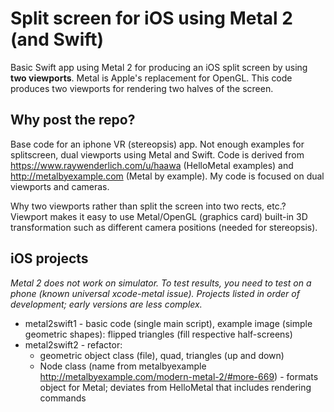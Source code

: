 # Split screen for iOS using Metal 2 (and Swift)

Basic Swift app using Metal 2 for producing an iOS split screen by using <b>two viewports</b>. Metal is Apple's replacement for OpenGL. This code produces two viewports for rendering two halves of the screen.

## Why post the repo?
Base code for an iphone VR (stereopsis) app. Not enough examples for splitscreen, dual viewports using Metal and Swift. Code is derived from <url>https://www.raywenderlich.com/u/haawa</url> (HelloMetal examples) and <url>http://metalbyexample.com</url> (Metal by example). My code is focused on dual viewports and cameras.
<br>

Why two viewports rather than split the screen into two rects, etc.? Viewport makes it easy to use Metal/OpenGL (graphics card) built-in 3D transformation such as different camera positions (needed for stereopsis).

## iOS projects
<i>Metal 2 does not work on simulator. To test results, you need to test on a phone (known universal xcode-metal issue). Projects listed in order of development; early versions are less complex.</i>
* metal2swift1 - basic code (single main script), example image (simple geometric shapes): flipped triangles (fill respective half-screens)
* metal2swift2 - refactor:
  * geometric object class (file), quad, triangles (up and down)
  * Node class (name from metalbyexample <url>http://metalbyexample.com/modern-metal-2/#more-669</url>) - formats object for Metal; deviates from HelloMetal that includes rendering commands
